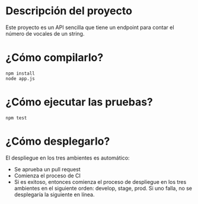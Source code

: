 # Descripción del proyecto

Este proyecto es un API sencilla que tiene un endpoint para contar el número de vocales de un string.

# ¿Cómo compilarlo?
```
npm install
node app.js
```
# ¿Cómo ejecutar las pruebas?

```
npm test
```

# ¿Cómo desplegarlo?

El despliegue en los tres ambientes es automático:
- Se aprueba un pull request
- Comienza el proceso de CI
- Si es exitoso, entonces comienza el proceso de despliegue en los tres ambientes en el siguiente orden: develop, stage, prod. Si uno falla, no se desplegaría la siguiente en línea.
